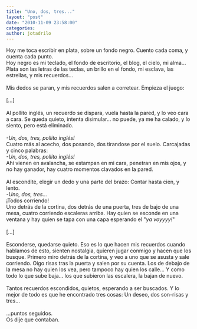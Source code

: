 ```yaml
---
title: "Uno, dos, tres..."
layout: "post"
date: "2010-11-09 23:58:00"
categories: 
author: jotadrilo
---
```


<div class="css-full-post-content js-full-post-content">
Hoy me toca escribir en plata, sobre un fondo negro. Cuento cada coma, y cuenta cada punto.<br />Hoy negro es mi teclado, el fondo de escritorio, el blog, el cielo, mi alma... <br />Plata son las letras de las teclas, un brillo en el fondo, mi esclava, las estrellas, y mis recuerdos...<br /><br />Mis dedos se paran, y mis recuerdos salen a corretear. Empieza el juego:<br /><br />[...]<br /><br />Al pollito inglés, un recuerdo se dispara, vuela hasta la pared, y lo veo cara a cara. Se queda quieto, intenta disimular... no puede, ya me ha calado, y lo siento, pero está eliminado.<br /><br /><span style="font-style:italic;">-Un, dos, tres, pollito inglés!</span> <br />Cuatro más al acecho, dos posando, dos tirandose por el suelo. Carcajadas y cinco palabras:<br /><span style="font-style:italic;">-Un, dos, tres, pollito inglés!</span> <br />Ahí vienen en avalancha, se estampan en mi cara, penetran en mis ojos, y no hay ganador, hay cuatro momentos clavados en la pared.<br /><br />Al escondite, elegir un dedo y una parte del brazo: Contar hasta cien, y lento.<br /><span style="font-style:italic;">-Uno, dos, tres...</span> <br />¡Todos corriendo!<br />Uno detrás de la cortina, dos detrás de una puerta, tres de bajo de una mesa, cuatro corriendo escaleras arriba. Hay quien se esconde en una ventana y hay quien se tapa con una capa esperando el "<span style="font-style:italic;">ya voyyyy!</span>"<br /><br />[...]<br /><br />Esconderse, quedarse quieto. Eso es lo que hacen mis recuerdos cuando hablamos de esto, sienten nostalgia, quieren jugar conmigo y hacen que los busque. Primero miro detrás de la cortina, y veo a uno que se asusta y sale corriendo. Oigo risas tras la puerta y salen por su cuenta. Los de debajo de la mesa no hay quien los vea, pero tampoco hay quien los calle... Y como todo lo que sube baja... los que subieron las escalera, la bajan de nuevo.<br /><br />Tantos recuerdos escondidos, quietos, esperando a ser buscados. Y lo mejor de todo es que he encontrado tres cosas: Un deseo, dos son-risas y tres... <br /><br />...puntos seguidos. <br />Os dije que contaban.
</div>